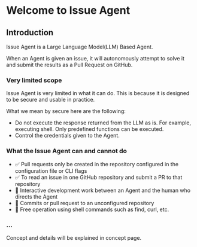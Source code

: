 # Welcome to Issue Agent

## Introduction

Issue Agent is a Large Language Model(LLM) Based Agent.

When an Agent is given an issue, it will autonomously attempt to solve it and submit the results as a Pull Request on GitHub.


### Very limited scope
Issue Agent is very limited in what it can do. This is because it is designed to be secure and usable in practice.

What we mean by secure here are the following:

* Do not execute the response returned from the LLM as is. For example, executing shell. Only predefined functions can be executed.
* Control the credentials given to the Agent. 


### What the Issue Agent can and cannot do

* ✅ Pull requests only be created in the repository configured in the configuration file or CLI flags
* ✅ To read an issue in one GitHub repository and submit a PR to that repository
* 🚫 Interactive development work between an Agent and the human who directs the Agent
* 🚫 Commits or pull request to an unconfigured repository
* 🚫 Free operation using shell commands such as find, curl, etc.


### ...

Concept and details will be explained in concept page.
